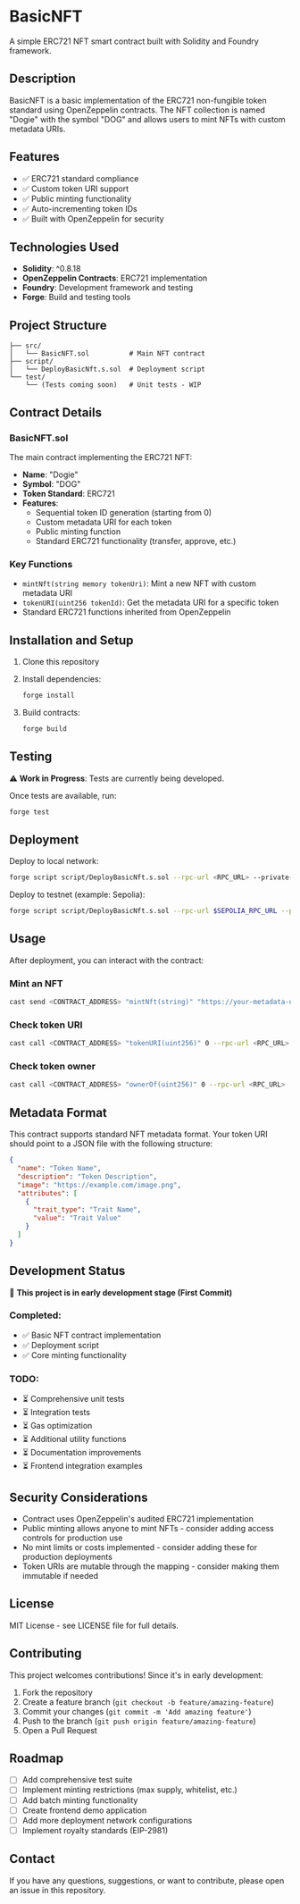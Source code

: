 # BasicNFT

A simple ERC721 NFT smart contract built with Solidity and Foundry framework.

## Description

BasicNFT is a basic implementation of the ERC721 non-fungible token standard using OpenZeppelin contracts. The NFT collection is named "Dogie" with the symbol "DOG" and allows users to mint NFTs with custom metadata URIs.

## Features

- ✅ ERC721 standard compliance
- ✅ Custom token URI support
- ✅ Public minting functionality
- ✅ Auto-incrementing token IDs
- ✅ Built with OpenZeppelin for security

## Technologies Used

- **Solidity**: ^0.8.18
- **OpenZeppelin Contracts**: ERC721 implementation
- **Foundry**: Development framework and testing
- **Forge**: Build and testing tools

## Project Structure

```
├── src/
│   └── BasicNFT.sol          # Main NFT contract
├── script/
│   └── DeployBasicNft.s.sol  # Deployment script
└── test/
    └── (Tests coming soon)   # Unit tests - WIP
```

## Contract Details

### BasicNFT.sol

The main contract implementing the ERC721 NFT:

- **Name**: "Dogie"
- **Symbol**: "DOG"
- **Token Standard**: ERC721
- **Features**:
  - Sequential token ID generation (starting from 0)
  - Custom metadata URI for each token
  - Public minting function
  - Standard ERC721 functionality (transfer, approve, etc.)

### Key Functions

- `mintNft(string memory tokenUri)`: Mint a new NFT with custom metadata URI
- `tokenURI(uint256 tokenId)`: Get the metadata URI for a specific token
- Standard ERC721 functions inherited from OpenZeppelin

## Installation and Setup

1. Clone this repository
2. Install dependencies:
   ```bash
   forge install
   ```

3. Build contracts:
   ```bash
   forge build
   ```

## Testing

⚠️ **Work in Progress**: Tests are currently being developed.

Once tests are available, run:
```bash
forge test
```

## Deployment

Deploy to local network:
```bash
forge script script/DeployBasicNft.s.sol --rpc-url <RPC_URL> --private-key <PRIVATE_KEY> --broadcast
```

Deploy to testnet (example: Sepolia):
```bash
forge script script/DeployBasicNft.s.sol --rpc-url $SEPOLIA_RPC_URL --private-key $PRIVATE_KEY --broadcast --verify --etherscan-api-key $ETHERSCAN_API_KEY
```

## Usage

After deployment, you can interact with the contract:

### Mint an NFT

```bash
cast send <CONTRACT_ADDRESS> "mintNft(string)" "https://your-metadata-uri.com/token/1" --rpc-url <RPC_URL> --private-key <PRIVATE_KEY>
```

### Check token URI

```bash
cast call <CONTRACT_ADDRESS> "tokenURI(uint256)" 0 --rpc-url <RPC_URL>
```

### Check token owner

```bash
cast call <CONTRACT_ADDRESS> "ownerOf(uint256)" 0 --rpc-url <RPC_URL>
```

## Metadata Format

This contract supports standard NFT metadata format. Your token URI should point to a JSON file with the following structure:

```json
{
  "name": "Token Name",
  "description": "Token Description",
  "image": "https://example.com/image.png",
  "attributes": [
    {
      "trait_type": "Trait Name",
      "value": "Trait Value"
    }
  ]
}
```

## Development Status

🚧 **This project is in early development stage (First Commit)**

### Completed:
- ✅ Basic NFT contract implementation
- ✅ Deployment script
- ✅ Core minting functionality

### TODO:
- ⏳ Comprehensive unit tests
- ⏳ Integration tests
- ⏳ Gas optimization
- ⏳ Additional utility functions
- ⏳ Documentation improvements
- ⏳ Frontend integration examples

## Security Considerations

- Contract uses OpenZeppelin's audited ERC721 implementation
- Public minting allows anyone to mint NFTs - consider adding access controls for production use
- No mint limits or costs implemented - consider adding these for production deployments
- Token URIs are mutable through the mapping - consider making them immutable if needed

## License

MIT License - see LICENSE file for full details.

## Contributing

This project welcomes contributions! Since it's in early development:

1. Fork the repository
2. Create a feature branch (`git checkout -b feature/amazing-feature`)
3. Commit your changes (`git commit -m 'Add amazing feature'`)
4. Push to the branch (`git push origin feature/amazing-feature`)
5. Open a Pull Request

## Roadmap

- [ ] Add comprehensive test suite
- [ ] Implement minting restrictions (max supply, whitelist, etc.)
- [ ] Add batch minting functionality
- [ ] Create frontend demo application
- [ ] Add more deployment network configurations
- [ ] Implement royalty standards (EIP-2981)

## Contact

If you have any questions, suggestions, or want to contribute, please open an issue in this repository.